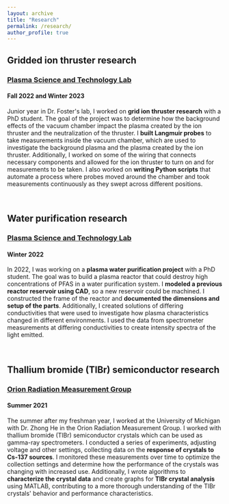 ```yaml
---
layout: archive
title: "Research"
permalink: /research/
author_profile: true
---
```


## Gridded ion thruster research
### [Plasma Science and Technology Lab](https://pstlab.engin.umich.edu)
#### Fall 2022 and Winter 2023

Junior year in Dr. Foster's lab, I worked on **grid ion thruster research** with a PhD student. The goal of the project was to determine how the background effects of the vacuum chamber impact the plasma created by the ion thruster and the neutralization of the thruster. I **built Langmuir probes** to take measurements inside the vacuum chamber, which are used to investigate the background plasma and the plasma created by the ion thruster. Additionally, I worked on some of the wiring that connects necessary components and allowed for the ion thruster to turn on and for measurements to be taken. I also worked on **writing Python scripts** that automate a process where probes moved around the chamber and took measurements continuously as they swept across different positions.

<br>

## Water purification research
### [Plasma Science and Technology Lab](https://pstlab.engin.umich.edu)
#### Winter 2022

In 2022, I was working on a **plasma water purification project** with a PhD student. The goal was to build a plasma reactor that could destroy high concentrations of PFAS in a water purification system. I **modeled a previous reactor reservoir using CAD**, so a new reservoir could be machined. I constructed the frame of the reactor and **documented the dimensions and setup of the parts**. Additionally, I created solutions of differing conductivities that were used to investigate how plasma characteristics changed in different environments. I used the data from spectrometer measurements at differing conductivities to create intensity spectra of the light emitted.


<br>

## Thallium bromide (TlBr) semiconductor research
### [Orion Radiation Measurement Group](https://cztlab.engin.umich.edu)
#### Summer 2021

The summer after my freshman year, I worked at the University of Michigan with Dr. Zhong He in the Orion Radiation Measurement Group. I worked with thallium bromide (TlBr) semiconductor crystals which can be used as gamma-ray spectrometers. I conducted a series of experiments, adjusting voltage and other settings, collecting data on the **response of crystals to Cs-137 sources**. I monitored these measurements over time to optimize the collection settings and determine how the performance of the crystals was changing with increased use. Additionally, I wrote algorithms to **characterize the crystal data** and create graphs for **TlBr crystal analysis** using MATLAB, contributing to a more thorough understanding of the TlBr crystals' behavior and performance characteristics.